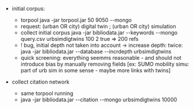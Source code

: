 
- initial corpus:
   * torpool java -jar torpool.jar 50 9050 --mongo
   * request: (urban OR city) digital twin ; (urban OR city) simulation
   * collect initial corpus java -jar bibliodata.jar --keywords --mongo query.csv urbsimdigtwins 100 2 true
     =>  200 refs
   * ! bug, initial depth not taken into account -> increase depth: twice: java -jar bibliodata.jar --database --incrdepth urbsimdigtwins  
   * quick screening: everything seemms reasonable - and should not introduce bias by manually removing fields [ex: SUMO mobility simu: part of urb sim in some sense - maybe more links with twins]

- collect citation network
   * same torpool running
   * java -jar bibliodata.jar --citation --mongo urbsimdigtwins 10000



